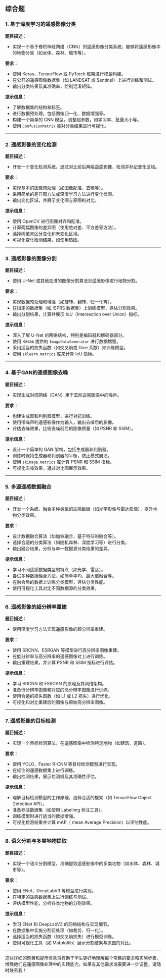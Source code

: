 ## 综合题
### 1. 基于深度学习的遥感影像分类

**题目描述：**
- 实现一个基于卷积神经网络（CNN）的遥感影像分类系统，能够将遥感影像中的地物分类（如水体、森林、城市等）。

**要求：**
- 使用 Keras、TensorFlow 或 PyTorch 框架进行模型构建。
- 在公开的遥感图像数据集（如 LANDSAT 或 Sentinel）上进行训练和测试。
- 输出分类结果及其准确率，绘制混淆矩阵。

**提示信息：**
- 了解数据集的结构和标签。
- 进行数据预处理，包括图像归一化、数据增强等。
- 构建一个简单的 CNN 模型，调整超参数，如学习率、批量大小等。
- 使用 `ConfusionMatrix` 类对分类结果进行可视化。

---

### 2. 遥感影像的变化检测

**题目描述：**
- 开发一个变化检测系统，通过对比前后两幅遥感影像，检测并标记变化区域。

**要求：**
- 实现基本的图像预处理（如图像配准、去噪等）。
- 采用简单的差异图方法或深度学习方法进行变化检测。
- 输出变化区域，并展示变化图与原图的对比。

**提示信息：**
- 使用 OpenCV 进行图像对齐和配准。
- 计算两幅图像的差异图（使用绝对差、平方差等方法）。
- 选择阈值来区分变化和未变化区域。
- 可视化变化检测结果，如使用热图。

---

### 3. 遥感影像的图像分割

**题目描述：**
- 使用 U-Net 或其他先进的图像分割算法对遥感影像进行地物分割。

**要求：**
- 实现数据预处理和增强（如旋转、翻转、归一化等）。
- 在指定的数据集（如 ISPRS 数据集）上训练模型，评估分割效果。
- 输出分割结果，计算并展示 IoU（Intersection over Union）指标。

**提示信息：**
- 深入了解 U-Net 的网络结构，特别是编码器和解码器部分。
- 使用 Keras 提供的 `ImageDataGenerator` 进行数据增强。
- 采用适当的损失函数（如交叉熵或 Dice 系数）来训练模型。
- 使用 `sklearn.metrics` 库来计算 IoU 指标。

---

### 4. 基于GAN的遥感图像去噪

**题目描述：**
- 实现生成对抗网络（GAN）用于去除遥感图像中的噪声。

**要求：**
- 构建生成器和判别器模型，进行对抗训练。
- 使用带噪声的遥感影像作为输入，输出去噪后的影像。
- 评估去噪效果，比较去噪前后的图像质量（如 PSNR 和 SSIM）。

**提示信息：**
- 设计一个简单的 GAN 架构，包括生成器和判别器。
- 训练时保持生成器和判别器的平衡，防止模式崩溃。
- 使用 `skimage.metrics` 库计算 PSNR 和 SSIM 指标。
- 可视化去噪效果，通过对比图展示效果。

---

### 5. 多源遥感数据融合

**题目描述：**
- 开发一个系统，融合多种类型的遥感数据（如光学影像与雷达影像），提升地物分类效果。

**要求：**
- 设计数据融合算法（如加权融合、基于特征的融合等）。
- 选择合适的分类算法（如随机森林、深度学习等）进行分类。
- 输出融合结果，分析与单一数据源分类结果的差异。

**提示信息：**
- 学习不同遥感数据类型的特点（如光学、雷达）。
- 尝试多种数据融合方法，如简单平均、最大值融合等。
- 在融合后的数据上训练分类模型，评估分类性能。
- 使用可视化工具对比不同数据源的分类效果。

---

### 6. 遥感影像的超分辨率重建

**题目描述：**
- 使用深度学习方法实现遥感影像的超分辨率重建。

**要求：**
- 使用 SRCNN、ESRGAN 等模型进行高分辨率图像重建。
- 在低分辨率与高分辨率的遥感图像对上进行训练。
- 输出重建结果，并计算 PSNR 和 SSIM 指标进行评估。

**提示信息：**
- 学习 SRCNN 和 ESRGAN 的原理及其网络架构。
- 准备低分辨率图像和对应的高分辨率图像进行训练。
- 使用合适的损失函数（如 L1 或 L2 损失）进行优化。
- 可视化和对比重建后的图像与原始高分辨率图像。

---

### 7. 遥感影像的目标检测

**题目描述：**
- 实现一个目标检测算法，在遥感图像中检测特定地物（如建筑、道路）。

**要求：**
- 使用 YOLO、Faster R-CNN 等目标检测模型进行实现。
- 在标注的遥感数据集上进行训练。
- 输出检测结果，展示检测框及其准确性评估。

**提示信息：**
- 理解目标检测模型的工作原理，选择合适的框架（如 TensorFlow Object Detection API）。
- 准备标注数据集（如使用 LabelImg 标注工具）。
- 训练模型时进行适当的数据增强。
- 可视化检测结果并计算 mAP（ mean Average Precision）以评估性能。

---

### 8. 语义分割与多类地物提取

**题目描述：**
- 实现一个语义分割模型，准确提取遥感影像中的多类地物（如水体、森林、城市等）。

**要求：**
- 使用 ENet、DeepLabV3 等模型进行实现。
- 在特定的遥感数据集上进行训练与测试。
- 评估模型性能，分析各类地物的分割效果。

**提示信息：**
- 学习 ENet 和 DeepLabV3 的网络结构与实现细节。
- 在数据集中实施分割前处理（如裁剪、归一化）。
- 选择适当的损失函数（如交叉熵损失）进行模型训练。
- 使用可视化工具（如 Matplotlib）展示分割结果与原图的对比。

---

这些详细的题目和提示信息将有助于学生更好地理解每个项目的要求和实施步骤，增强他们在遥感图像处理中的实践能力。如果有其他需求或需要进一步调整，请随时联系我！

